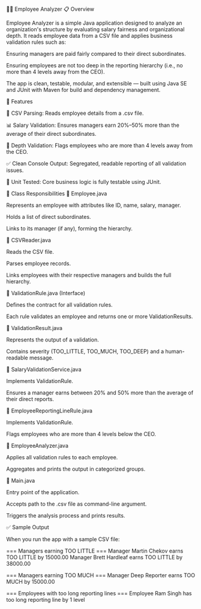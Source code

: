 👨‍💼 Employee Analyzer
📋 Overview

Employee Analyzer is a simple Java application designed to analyze an organization's structure by evaluating salary fairness and organizational depth. It reads employee data from a CSV file and applies business validation rules such as:

Ensuring managers are paid fairly compared to their direct subordinates.

Ensuring employees are not too deep in the reporting hierarchy (i.e., no more than 4 levels away from the CEO).

The app is clean, testable, modular, and extensible — built using Java SE and JUnit with Maven for build and dependency management.

🚀 Features

📄 CSV Parsing: Reads employee details from a .csv file.

📊 Salary Validation: Ensures managers earn 20%–50% more than the average of their direct subordinates.

🏢 Depth Validation: Flags employees who are more than 4 levels away from the CEO.

✅ Clean Console Output: Segregated, readable reporting of all validation issues.

🧪 Unit Tested: Core business logic is fully testable using JUnit.


🧠 Class Responsibilities
🔹 Employee.java

Represents an employee with attributes like ID, name, salary, manager.

Holds a list of direct subordinates.

Links to its manager (if any), forming the hierarchy.

🔹 CSVReader.java

Reads the CSV file.

Parses employee records.

Links employees with their respective managers and builds the full hierarchy.

🔹 ValidationRule.java (Interface)

Defines the contract for all validation rules.

Each rule validates an employee and returns one or more ValidationResults.

🔹 ValidationResult.java

Represents the output of a validation.

Contains severity (TOO_LITTLE, TOO_MUCH, TOO_DEEP) and a human-readable message.

🔹 SalaryValidationService.java

Implements ValidationRule.

Ensures a manager earns between 20% and 50% more than the average of their direct reports.

🔹 EmployeeReportingLineRule.java

Implements ValidationRule.

Flags employees who are more than 4 levels below the CEO.

🔹 EmployeeAnalyzer.java

Applies all validation rules to each employee.

Aggregates and prints the output in categorized groups.

🔹 Main.java

Entry point of the application.

Accepts path to the .csv file as command-line argument.

Triggers the analysis process and prints results.

✅ Sample Output

When you run the app with a sample CSV file:

=== Managers earning TOO LITTLE ===
Manager Martin Chekov earns TOO LITTLE by 15000.00
Manager Brett Hardleaf earns TOO LITTLE by 38000.00

=== Managers earning TOO MUCH ===
Manager Deep Reporter earns TOO MUCH by 15000.00


=== Employees with too long reporting lines ===
Employee Ram Singh has too long reporting line by 1 level

